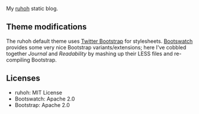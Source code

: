 My [ruhoh](http://ruhoh.com) static blog. 

## Theme modifications

The ruhoh default theme uses [Twitter
Bootstrap](http://twitter.github.com/bootstrap/) for
stylesheets. [Bootswatch](http://bootswatch.com/) provides some very
nice Bootstrap variants/extensions; here I've cobbled together
_Journal_ and _Readability_ by mashing up their LESS files and
re-compiling Bootstrap.

## Licenses

* ruhoh: MIT License
* Bootswatch: Apache 2.0 
* Bootstrap: Apache 2.0

